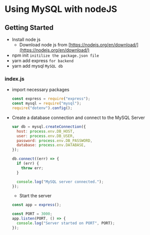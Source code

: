 # Using MySQL with nodeJS

## Getting Started

- Install node js
  - Download node js from [https://nodejs.org/en/download/](https://nodejs.org/en/download/)
- npm init `initilize the package.json file`
- yarn add express `for backend`
- yarn add mysql `MySQL db`

### index.js

- import necessary packages
  ```javascript
  const express = require("express");
  const mysql = require("mysql");
  require("dotenv").config();
  ```
- Create a database connection and connect to the MySQL Server

  ```javascript
  var db = mysql.createConnection({
    host: process.env.DB_HOST,
    user: process.env.DB_USER,
    password: process.env.DB_PASSWORD,
    database: process.env.DATABASE,
  });
  ```

  ```javascript
  db.connect((err) => {
    if (err) {
      throw err;
    }

    console.log("MySQL server connected.");
  });
  ```

  - Start the server

  ```javascript
  const app = express();

  const PORT = 3000;
  app.listen(PORT, () => {
    console.log("Server started on PORT", PORT);
  });
  ```
